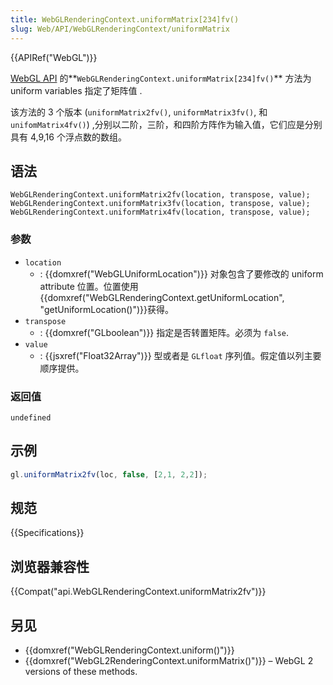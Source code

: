 ```yaml
---
title: WebGLRenderingContext.uniformMatrix[234]fv()
slug: Web/API/WebGLRenderingContext/uniformMatrix
---
```

{{APIRef("WebGL")}}

[WebGL API](/zh-CN/docs/Web/API/WebGL_API) 的**`WebGLRenderingContext.uniformMatrix[234]fv()`** 方法为 uniform variables 指定了矩阵值 .

该方法的 3 个版本 (`uniformMatrix2fv()`, `uniformMatrix3fv()`, 和`unifomMatrix4fv()`) ,分别以二阶，三阶，和四阶方阵作为输入值，它们应是分别具有 4,9,16 个浮点数的数组。

## 语法

```plain
WebGLRenderingContext.uniformMatrix2fv(location, transpose, value);
WebGLRenderingContext.uniformMatrix3fv(location, transpose, value);
WebGLRenderingContext.uniformMatrix4fv(location, transpose, value);
```

### 参数

- `location`
  - : {{domxref("WebGLUniformLocation")}} 对象包含了要修改的 uniform attribute 位置。位置使用 {{domxref("WebGLRenderingContext.getUniformLocation", "getUniformLocation()")}}获得。
- `transpose`
  - : {{domxref("GLboolean")}} 指定是否转置矩阵。必须为 `false`.
- `value`
  - : {{jsxref("Float32Array")}} 型或者是 `GLfloat` 序列值。假定值以列主要顺序提供。

### 返回值

`undefined`

## 示例

```js
gl.uniformMatrix2fv(loc, false, [2,1, 2,2]);
```

## 规范

{{Specifications}}

## 浏览器兼容性

{{Compat("api.WebGLRenderingContext.uniformMatrix2fv")}}

## 另见

- {{domxref("WebGLRenderingContext.uniform()")}}
- {{domxref("WebGL2RenderingContext.uniformMatrix()")}} – WebGL 2 versions of these methods.
